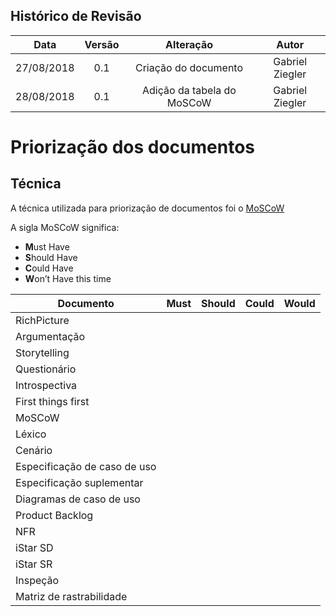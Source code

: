## Histórico de Revisão

|Data|Versão|Alteração|Autor|
|:--:|:----:|:-------:|:---:|
|27/08/2018|0.1|Criação do documento|Gabriel Ziegler|
|28/08/2018|0.1|Adição da tabela do MoSCoW|Gabriel Ziegler|

# Priorização dos documentos

## Técnica

A técnica utilizada para priorização de documentos foi o [MoSCoW](https://www.agilebusiness.org/content/moscow-prioritisation-0)

A sigla MoSCoW significa:

* **M**ust Have
* **S**hould Have
* **C**ould Have
* **W**on’t Have this time

|Documento|Must|Should|Could|Would|
|---------|----|------|-----|-----|
|RichPicture|||||
|Argumentação|||||
|Storytelling|||||
|Questionário|||||
|Introspectiva|||||
|First things first|||||
|MoSCoW|||||
|Léxico|||||
|Cenário|||||
|Especificação de caso de uso|||||
|Especificação suplementar|||||
|Diagramas de caso de uso|||||
|Product Backlog|||||
|NFR|||||
|iStar SD|||||
|iStar SR|||||
|Inspeção|||||
|Matriz de rastrabilidade|||||
